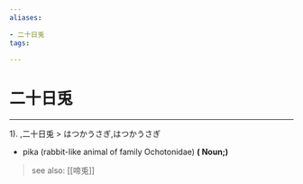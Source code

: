 ```yaml
---
aliases:
    
- 二十日兎
tags:
    
---
```


# 二十日兎
---
1).
,二十日兎 > はつかうさぎ,はつかうさぎ

- pika (rabbit-like animal of family Ochotonidae)
**( Noun;)**
> see also:  [[啼兎]]
            